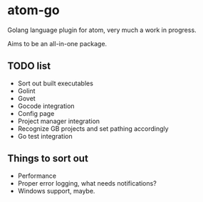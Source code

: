 # atom-go

Golang language plugin for atom, very much a work in progress.

Aims to be an all-in-one package.

## TODO list

* Sort out built executables
* Golint
* Govet
* Gocode integration
* Config page
* Project manager integration
* Recognize GB projects and set pathing accordingly
* Go test integration

## Things to sort out

* Performance
* Proper error logging, what needs notifications?
* Windows support, maybe.
